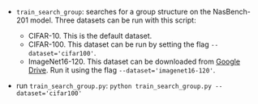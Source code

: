 - `train_search_group`: searches for a group structure on the NasBench-201 model. Three datasets can be run with this script:
    - CIFAR-10. This is the default dataset.
    - CIFAR-100. This dataset can be run by setting the flag `--dataset='cifar100'`.
    - ImageNet16-120. This dataset can be downloaded from [Google Drive](https://drive.google.com/drive/folders/1T3UIyZXUhMmIuJLOBMIYKAsJknAtrrO4). Run it using the flag `--dataset='imagenet16-120'`.

- run `train_search_group.py`: `python train_search_group.py --dataset='cifar100'`